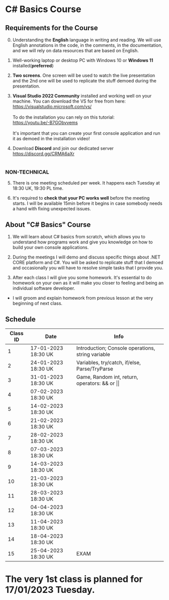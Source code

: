 # C# Basics Course

## Requirements for the Course

0. Understanding the **English** language in writing and reading. We will use English annotations in the code, in the comments, in the documentation, and we will rely on data resources that are based on English.

1. Well-working laptop or desktop PC with Windows 10 or **Windows 11** installed(**preferred**)

2. **Two screens**. One screen will be used to watch the live presentation and the 2nd one will be used to replicate the stuff demoed during the presentation.

3. **Visual Studio 2022 Community** installed and working well on your machine.
You can download the VS for free from here: <br />
https://visualstudio.microsoft.com/vs/ <br /><br />
To do the installation you can rely on this tutorial: <br /> 
https://youtu.be/-B7GObvvems <br /><br />
It's important that you can create your first console application and run it as demoed in the installation video! 

4. Download **Discord** and join our dedicated server <br />
https://discord.gg/CRMA6aXr <br /><br />

### NON-TECHNICAL
5. There is one meeting scheduled per week. It happens each Tuesday at 18:30 UK, 19:30 PL time.

6. It's required to **check that your PC works well** before the meeting starts. I will be available 15min before it begins in case somebody needs a hand with fixing unexpected issues.


## About "C# Basics" Course

1. We will learn about C# basics from scratch, which allows you to understand how programs work and give you knowledge on how to build your own console applications.

2. During the meetings I will demo and discuss specific things about .NET CORE platform and C#. You will be asked to replicate stuff that I demoed and occasionally you will have to resolve simple tasks that I provide you.

3. After each class I will give you some homework. It's essential to do homework on your own as it will make you closer to feeling and being an individual software developer.
- I will groom and explain homework from previous lesson at the very beginning of next class.

## Schedule

| Class ID  | Date                | Info
| --------- | ------------------- | -------------------------------------------------------- |
| 1         | 17-01-2023 18:30 UK | Introduction; Console operations, string variable        |
| 2         | 24-01-2023 18:30 UK | Variables, try/catch, if/else, Parse/TryParse            |
| 3         | 31-01-2023 18:30 UK | Game, Random int, return, operators: && or \|\|          |
| 4         | 07-02-2023 18:30 UK |                                                          |
| 5         | 14-02-2023 18:30 UK |                                                          |
| 6         | 21-02-2023 18:30 UK |                                                          |
| 7         | 28-02-2023 18:30 UK |                                                          |
| 8         | 07-03-2023 18:30 UK |                                                          |
| 9         | 14-03-2023 18:30 UK |                                                          |
| 10        | 21-03-2023 18:30 UK |                                                          |
| 11        | 28-03-2023 18:30 UK |                                                          |
| 12        | 04-04-2023 18:30 UK |                                                          |
| 13        | 11-04-2023 18:30 UK |                                                          |
| 14        | 18-04-2023 18:30 UK |                                                          |
| 15        | 25-04-2023 18:30 UK | EXAM                                                     |


 # The very 1st class is planned for 17/01/2023 Tuesday. 
